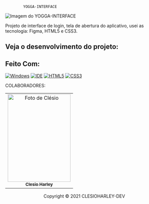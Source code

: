             YOGGA-INTERFACE

<img src="https://user-images.githubusercontent.com/95729897/152465553-966a77e4-e52b-4733-9e96-091e7f89305f.PNG"  alt="Imagem do YOGGA-INTERFACE">



Projeto de interface de login, tela de abertura do aplicativo, usei as tecnologia: Figma, HTML5 e CSS3.




## Veja o desenvolvimento do projeto:



## Feito Com:
[![Windows](https://img.shields.io/badge/Windows-0078D6?style=for-the-badge&logo=windows&logoColor=white)](https://www.microsoft.com/pt-br/windows/get-windows-10)
[![IDE](https://img.shields.io/badge/Visual_studio_code-0078D4?style=for-the-badge&logo=visual%20studio%20code&logoColor=white)](https://code.visualstudio.com/)
[![HTML5](https://img.shields.io/badge/HTML5-E34F26?style=for-the-badge&logo=html5&logoColor=white)](https://developer.mozilla.org/pt-BR/docs/Web/HTML)
[![CSS3](https://img.shields.io/badge/CSS3-1572B6?style=for-the-badge&logo=css3&logoColor=white)](https://developer.mozilla.org/pt-BR/docs/Web/CSS)





COLABORADORES:
<table>
  <tr>
    <td align="center">
      <a href="#">
        <img src="https://user-images.githubusercontent.com/95729897/150895675-c47962b4-62fa-4be0-9c73-7a82abf4ebba.jpg" alt="Foto de Clésio" width="200px" height="280px"><br>
        <sub>
          <b>Clesio Harley</b>
      
  </tr>
</table>




<p align="center">Copyright © 2021 CLESIOHARLEY-DEV</p>
